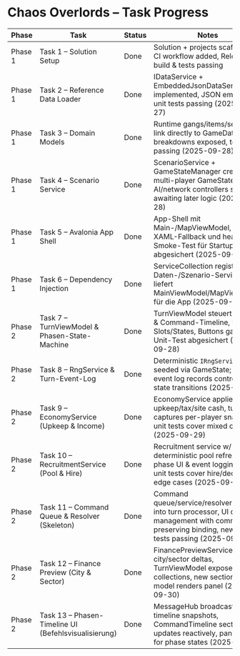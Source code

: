 # Chaos Overlords – Task Progress

| Phase | Task | Status | Notes |
| --- | --- | --- | --- |
| Phase 1 | Task 1 – Solution Setup | Done | Solution + projects scaffolded, CI workflow added, Release build & tests passing |
| Phase 1 | Task 2 – Reference Data Loader | Done | IDataService + EmbeddedJsonDataService implemented, JSON embedded, unit tests passing (2025-09-27) |
| Phase 1 | Task 3 – Domain Models | Done | Runtime gangs/items/sectors link directly to GameData, stat breakdowns exposed, tests passing (2025-09-28) |
| Phase 1 | Task 4 – Scenario Service | Done | ScenarioService + GameStateManager create multi-player GameState, AI/network controllers stubbed awaiting later logic (2025-09-28) |
| Phase 1 | Task 5 – Avalonia App Shell | Done | App-Shell mit Main-/MapViewModel, Debug-XAML-Fallback und headless Smoke-Test für Startup abgesichert (2025-09-28) |
| Phase 1 | Task 6 – Dependency Injection | Done | ServiceCollection registriert Daten-/Szenario-Services und liefert MainViewModel/MapViewModel für die App (2025-09-28) |
| Phase 2 | Task 7 – TurnViewModel & Phasen-State-Machine | Done | TurnViewModel steuert Phasen & Command-Timeline, UI zeigt Slots/States, Buttons gating + Unit-Test abgesichert (2025-09-28) |
| Phase 2 | Task 8 – RngService & Turn-Event-Log | Done | Deterministic `IRngService`, seeded via GameState; turn event log records controller state transitions (2025-09-29) |
| Phase 2 | Task 9 – EconomyService (Upkeep & Income) | Done | EconomyService applies upkeep/tax/site cash, turn log captures per-player snapshots, unit tests cover mixed cases (2025-09-29) |
| Phase 2 | Task 10 – RecruitmentService (Pool & Hire) | Done | Recruitment service w/ deterministic pool refresh, Hire phase UI & event logging wired, unit tests cover hire/decline edge cases (2025-09-29) |
| Phase 2 | Task 11 – Command Queue & Resolver (Skeleton) | Done | Command queue/service/resolver wired into turn processor, UI queue management with comment-preserving binding, new unit tests passing (2025-09-29) |
| Phase 2 | Task 12 – Finance Preview (City & Sector) | Done | FinancePreviewService projects city/sector deltas, TurnViewModel exposes shared collections, new section view model renders panel (2025-09-30) |
| Phase 2 | Task 13 – Phasen-Timeline UI (Befehlsvisualisierung) | Done | MessageHub broadcasts timeline snapshots, CommandTimeline section updates reactively, panel styled for phase states (2025-09-30) |
